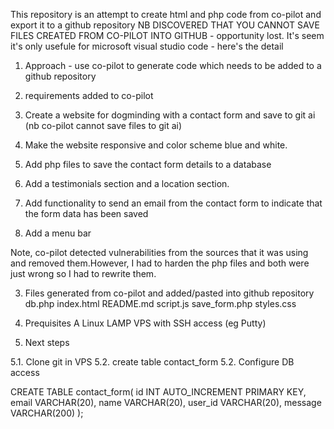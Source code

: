 This repository is an attempt to create html and php code from co-pilot and export it to a github repository
NB DISCOVERED THAT YOU CANNOT SAVE FILES CREATED FROM CO-PILOT INTO GITHUB - opportunity lost. It's seem it's only usefule for 
microsoft visual studio code - here's the detail

1. Approach - use co-pilot to generate code which needs to be added to a github repository

2. requirements added to co-pilot
1. Create a website for dogminding with a contact form and save to git ai (nb co-pilot cannot save files to git ai)
2. Make the website responsive and color scheme blue and white. 
3. Add php files to save the contact form details to a database
4. Add a testimonials section and a location section. 
5. Add functionality to send an email from the contact form to indicate that the form data has been saved
6. Add a menu bar

Note, co-pilot detected vulnerabilities from the sources that it was using and removed them.However, I had
to harden the php files and both were just wrong so I had to rewrite them.

3. Files generated from co-pilot and added/pasted  into github repository
db.php
index.html
README.md
script.js
save_form.php
styles.css


4. Prequisites
A Linux LAMP VPS with SSH access (eg Putty)


5. Next steps

5.1. Clone git in VPS
5.2. create table contact_form
5.2. Configure DB access
 

CREATE TABLE contact_form(
id INT AUTO_INCREMENT PRIMARY KEY,
email VARCHAR(20),
name VARCHAR(20),
user_id VARCHAR(20),
message VARCHAR(200)
);
